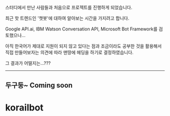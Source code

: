 
스터디에서 만난 사람들과 처음으로 프로젝트를 진행하게 되었습니다.

최근 핫 트렌드인 '챗봇'에 대하여 알아보는 시간을 가지려고 합니다.

Google API.ai, IBM Watson Conversation API, Microsoft Bot Framework를 검토했으나... 

아직 한국어가 제대로 지원이 되지 않고 있다는 점과 조금이라도 공부한 것을 활용해서 직접 만들어보자는 의견에 따라 맨땅에 헤딩을 하기로 결정하였습니다.

그 결과가 어떨지는...???

---
두구둥~     Coming soon
---

# korailbot
